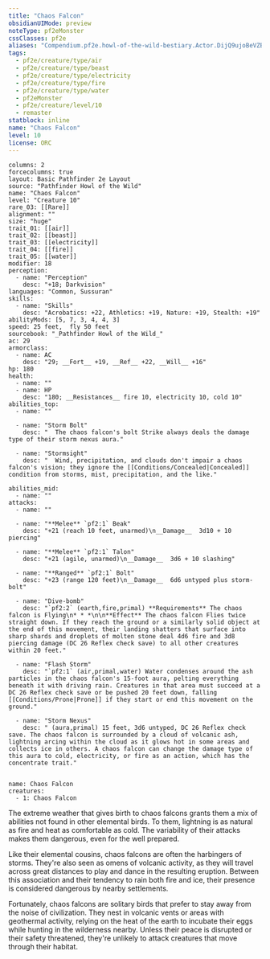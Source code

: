 ```yaml
---
title: "Chaos Falcon"
obsidianUIMode: preview
noteType: pf2eMonster
cssClasses: pf2e
aliases: "Compendium.pf2e.howl-of-the-wild-bestiary.Actor.DijQ9ujoBeVZBdNB" 
tags:
  - pf2e/creature/type/air
  - pf2e/creature/type/beast
  - pf2e/creature/type/electricity
  - pf2e/creature/type/fire
  - pf2e/creature/type/water
  - pf2eMonster
  - pf2e/creature/level/10
  - remaster
statblock: inline
name: "Chaos Falcon"
level: 10
license: ORC
---
```


```statblock
columns: 2
forcecolumns: true
layout: Basic Pathfinder 2e Layout
source: "Pathfinder Howl of the Wild"
name: "Chaos Falcon"
level: "Creature 10"
rare_03: [[Rare]]
alignment: ""
size: "huge"
trait_01: [[air]]
trait_02: [[beast]]
trait_03: [[electricity]]
trait_04: [[fire]]
trait_05: [[water]]
modifier: 18
perception:
  - name: "Perception"
    desc: "+18; Darkvision"
languages: "Common, Sussuran"
skills:
  - name: "Skills"
    desc: "Acrobatics: +22, Athletics: +19, Nature: +19, Stealth: +19"
abilityMods: [5, 7, 3, 4, 4, 3]
speed: 25 feet,  fly 50 feet
sourcebook: "_Pathfinder Howl of the Wild_"
ac: 29
armorclass:
  - name: AC
    desc: "29; __Fort__ +19, __Ref__ +22, __Will__ +16"
hp: 180
health:
  - name: ""
  - name: HP
    desc: "180; __Resistances__ fire 10, electricity 10, cold 10"
abilities_top:
  - name: ""

  - name: "Storm Bolt"
    desc: "  The chaos falcon's bolt Strike always deals the damage type of their storm nexus aura."

  - name: "Stormsight"
    desc: "  Wind, precipitation, and clouds don't impair a chaos falcon's vision; they ignore the [[Conditions/Concealed|Concealed]] condition from storms, mist, precipitation, and the like."

abilities_mid:
  - name: ""
attacks:
  - name: ""

  - name: "**Melee** `pf2:1` Beak"
    desc: "+21 (reach 10 feet, unarmed)\n__Damage__  3d10 + 10 piercing"

  - name: "**Melee** `pf2:1` Talon"
    desc: "+21 (agile, unarmed)\n__Damage__  3d6 + 10 slashing"

  - name: "**Ranged** `pf2:1` Bolt"
    desc: "+23 (range 120 feet)\n__Damage__  6d6 untyped plus storm-bolt"

  - name: "Dive-bomb"
    desc: "`pf2:2` (earth,fire,primal) **Requirements** The chaos falcon is Flying\n* * *\n\n**Effect** The chaos falcon Flies twice straight down. If they reach the ground or a similarly solid object at the end of this movement, their landing shatters that surface into sharp shards and droplets of molten stone deal 4d6 fire and 3d8 piercing damage (DC 26 Reflex check save) to all other creatures within 20 feet."

  - name: "Flash Storm"
    desc: "`pf2:1` (air,primal,water) Water condenses around the ash particles in the chaos falcon's 15-foot aura, pelting everything beneath it with driving rain. Creatures in that area must succeed at a DC 26 Reflex check save or be pushed 20 feet down, falling [[Conditions/Prone|Prone]] if they start or end this movement on the ground."

  - name: "Storm Nexus"
    desc: " (aura,primal) 15 feet, 3d6 untyped, DC 26 Reflex check save. The chaos falcon is surrounded by a cloud of volcanic ash, lightning arcing within the cloud as it glows hot in some areas and collects ice in others. A chaos falcon can change the damage type of this aura to cold, electricity, or fire as an action, which has the concentrate trait."
 
```

```encounter-table
name: Chaos Falcon
creatures:
  - 1: Chaos Falcon
```



The extreme weather that gives birth to chaos falcons grants them a mix of abilities not found in other elemental birds. To them, lightning is as natural as fire and heat as comfortable as cold. The variability of their attacks makes them dangerous, even for the well prepared.

Like their elemental cousins, chaos falcons are often the harbingers of storms. They're also seen as omens of volcanic activity, as they will travel across great distances to play and dance in the resulting eruption. Between this association and their tendency to rain both fire and ice, their presence is considered dangerous by nearby settlements.

Fortunately, chaos falcons are solitary birds that prefer to stay away from the noise of civilization. They nest in volcanic vents or areas with geothermal activity, relying on the heat of the earth to incubate their eggs while hunting in the wilderness nearby. Unless their peace is disrupted or their safety threatened, they're unlikely to attack creatures that move through their habitat.
